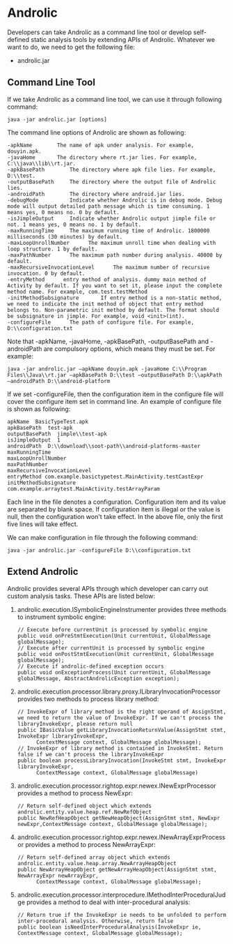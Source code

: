 # Androlic
Developers can take Androlic as a command line tool or develop self-defined static analysis tools by extending APIs of Androlic. Whatever we want to do, we need to get the following file:

* androlic.jar

## Command Line Tool
If we take Androlic as a command line tool, we can use it through following command:

    java -jar androlic.jar [options]

The command line options of Androlic are shown as following:
    
    -apkName	    The name of apk under analysis. For example, douyin.apk.
    -javaHome       The directory where rt.jar lies. For example, C:\\java\\lib\\rt.jar.
    -apkBasePath	    The directory where apk file lies. For example, D:\\test.
    -outputBasePath     The directory where the output file of Androlic lies. 
    -androidPath	    The directory where android.jar lies.
    -debugMode          Indicate whether Androlic is in debug mode. Debug mode will output detailed path message which is time consuming. 1 means yes, 0 means no. 0 by default.
    -isJimpleOutput	    Indicate whether Androlic output jimple file or not. 1 means yes, 0 means no. 1 by default.
    -maxRunningTime	    The maximum running time of Androlic. 1800000 milliseconds (30 minutes) by default.
    -maxLoopUnrollNumber      The maximum unroll time when dealing with loop structure. 1 by default.
    -maxPathNumber      The maximum path number during analysis. 40000 by default.
    -maxRecursiveInvocationLevel      The maximum number of recursive invocation. 0 by default.
    -entryMethod      entry method of analysis. dummy main method of Activity by default. If you want to set it, please input the complete method name. For example, com.test.testMethod
    -initMethodSubsignature       If entry method is a non-static method, we need to indicate the init method of object that entry method belongs to. Non-parametric init method by default. The format should be subsignature in jimple. For example, void <init>(int).
    -configureFile      The path of configure file. For example, D:\\configuration.txt

Note that -apkName, -javaHome, -apkBasePath, -outputBasePath and -androidPath are compulsory options, which means they must be set. For example:

    java -jar androlic.jar –apkName douyin.apk -javaHome C:\\Program Files\\Java\\rt.jar –apkBasePath D:\\test –outputBasePath D:\\apkPath –androidPath D:\\android-platform
    
If we set -configureFile, then the configuration item in the configure file will cover the configure item set in command line. An example  of configure file is shown as following:
    
    apkName  BasicTypeTest.apk
    apkBasePath  test-apk
    outputBasePath  jimple\\test-apk
    isJimpleOutput  1
    androidPath  D:\\download\\soot-path\\android-platforms-master
    maxRunningTime
    maxLoopUnrollNumber
    maxPathNumber
    maxRecursiveInvocationLevel
    entryMethod com.example.basictypetest.MainActivity.testCastExpr
    initMethodSubsignature 
    com.example.arraytest.MainActivity.testArrayParam

Each line in the file denotes a configuration. Configuration item and its value are separated by blank space. If configuration item is illegal or the value is null, then the configuration won't take effect. In the above file, only the first five lines will take effect.

We can make configuration in file through the following command:

    java -jar androlic.jar -configureFile D:\\configuration.txt

## Extend Androlic

Androlic provides several APIs through which developer can carry out custom analysis tasks. These APIs are listed below:
1. androlic.execution.ISymbolicEngineInstrumenter provides three methods to instrument symbolic engine:
    ```
    // Execute before currentUnit is processed by symbolic engine
    public void onPreStmtExecution(Unit currentUnit, GlobalMessage globalMessage);
    // Execute after currentUnit is processed by symbolic engine
    public void onPostStmtExecution(Unit currentUnit, GlobalMessage globalMessage);
    // Execute if androlic-defined exception occurs
    public void onExceptionProcess(Unit currentUnit, GlobalMessage globalMessage, AbstractAndrolicException exception);
    ```

2. androlic.execution.processor.library.proxy.ILibraryInvocationProcessor provides two methods to process library method:
    ```
    // InvokeExpr of library method is the right operand of AssignStmt, we need to return the value of InvokeExpr. If we can't process the libraryInvokeExpr, please return null
    public IBasicValue getLibraryInvocationReturnValue(AssignStmt stmt, InvokeExpr libraryInvokeExpr, 
          ContextMessage context, GlobalMessage globalMessage);
    // InvokeExpr of library method is contained in InvokeStmt. Return false if we can't process the libraryInvokeExpr
    public boolean processLibraryInvocation(InvokeStmt stmt, InvokeExpr libraryInvokeExpr, 
          ContextMessage context, GlobalMessage globalMessage)
    ```

3. androlic.execution.processor.rightop.expr.newex.INewExprProcessor provides a method to process NewExpr:
    ```
    // Return self-defined object which extends androlic.entity.value.heap.ref.NewRefObject
    public NewRefHeapObject getNewHeapObject(AssignStmt stmt, NewExpr newExpr,ContextMessage context, GlobalMessage globalMessage);
    ```

4. androlic.execution.processor.rightop.expr.newex.INewArrayExprProcessor provides a method to process NewArrayExpr:
    ```
    // Return self-defined array object which extends androlic.entity.value.heap.array.NewArrayHeapObject
    public NewArrayHeapObject getNewArrayHeapObject(AssignStmt stmt, NewArrayExpr newArrayExpr, 
          ContextMessage context, GlobalMessage globalMessage);
    ```
5. androlic.execution.processor.interprocedure.IMethodInterProceduralJudge provides a method to deal with inter-procedural analysis: 
    ```
    // Return true if the InvokeExpr ie needs to be unfolded to perform inter-procedural analysis. Otherwise, return false
    public boolean isNeedInterProceduralAnalysis(InvokeExpr ie, ContextMessage context, GlobalMessage globalMessage);
    ```



